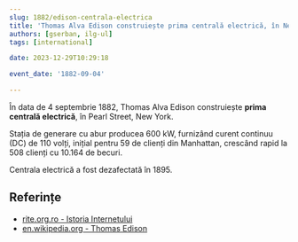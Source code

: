 ```yaml
---
slug: 1882/edison-centrala-electrica
title: 'Thomas Alva Edison construiește prima centrală electrică, în New York'
authors: [gserban, ilg-ul]
tags: [international]

date: 2023-12-29T10:29:18

event_date: '1882-09-04'

---
```


În data de 4 septembrie 1882, Thomas Alva Edison construiește **prima centrală
electrică**, în Pearl Street, New York.

<!-- truncate -->

Stația de generare cu abur producea 600 kW,
furnizând curent continuu (DC) de 110 volți, inițial pentru 59
de clienți din Manhattan, crescând rapid la 508 clienți cu
10.164 de becuri.

Centrala electrică a fost dezafectată în 1895.

## Referințe

- [rite.org.ro - Istoria Internetului](https://rite.org.ro/istoria-internetului/)
- [en.wikipedia.org - Thomas Edison](https://en.wikipedia.org/wiki/Thomas_Edison)
